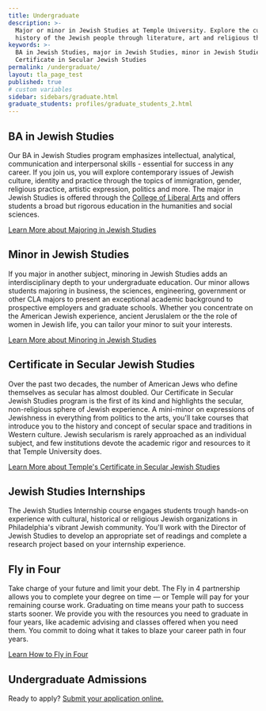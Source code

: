 ```yaml
---
title: Undergraduate
description: >-
  Major or minor in Jewish Studies at Temple University. Explore the culture and
  history of the Jewish people through literature, art and religious thought.  
keywords: >-
  BA in Jewish Studies, major in Jewish Studies, minor in Jewish Studies,
  Certificate in Secular Jewish Studies
permalink: /undergraduate/
layout: tla_page_test
published: true
# custom variables
sidebar: sidebars/graduate.html
graduate_students: profiles/graduate_students_2.html
---
```

## BA in Jewish Studies
Our BA in Jewish Studies program emphasizes intellectual, analytical, communication and interpersonal skills - essential for success in any career. If you join us, you will explore contemporary issues of Jewish culture, identity and practice through the topics of immigration, gender, religious practice, artistic expression, politics and more. The major in Jewish Studies is offered through the [College of Liberal Arts](https://liberalarts.temple.edu/) and offers students a broad but rigorous education in the humanities and social sciences.

[Learn More about Majoring in Jewish Studies](http://bulletin.temple.edu/undergraduate/liberal-arts/jewish-studies/ba-jewish-studies/)

## Minor in Jewish Studies
If you major in another subject, minoring in Jewish Studies adds an interdisciplinary depth to your undergraduate education. Our minor allows students majoring in business, the sciences, engineering, government or other CLA majors to present an exceptional academic background to prospective employers and graduate schools. Whether you concentrate on the American Jewish experience, ancient Jeruslalem or the the role of women in Jewish life, you can tailor your minor to suit your interests.

[Learn More about Minoring in Jewish Studies](http://bulletin.temple.edu/undergraduate/liberal-arts/jewish-studies/minor-jewish-studies/)

## Certificate in Secular Jewish Studies
Over the past two decades, the number of American Jews who define themselves as secular has almost doubled. Our Certificate in Secular Jewish Studies program is the first of its kind and highlights the secular, non-religious sphere of Jewish experience. A mini-minor on expressions of Jewishness in everything from politics to the arts, you'll take courses that introduce you to the history and concept of secular space and traditions in Western culture. Jewish secularism is rarely approached as an individual subject, and few institutions devote the academic rigor and resources to it that Temple University does.

[Learn More about Temple's Certificate in Secular Jewish Studies](http://bulletin.temple.edu/undergraduate/liberal-arts/certificate-programs/certificate-jewish-secular-studies/)

## Jewish Studies Internships
The Jewish Studies Internship course engages students trough hands-on experience with cultural, historical or religious Jewish organizations in Philadelphia's vibrant Jewish community. You'll work with the Director of Jewish Studies to develop an appropriate set of readings and complete a research project based on your internship experience.

## Fly in Four
Take charge of your future and limit your debt. The Fly in 4 partnership allows you to complete your degree on time — or Temple will pay for your remaining course work. Graduating on time means your path to success starts sooner. We provide you with the resources you need to graduate in four years, like academic advising and classes offered when you need them. You commit to doing what it takes to blaze your career path in four years.

[Learn How to Fly in Four](http://fly.temple.edu/)

## Undergraduate Admissions
Ready to apply? [Submit your application online.](http://admissions.temple.edu/apply)
